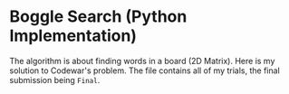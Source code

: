 # Boggle Search (Python Implementation)
The algorithm is about finding words in a board (2D Matrix). Here is my solution to Codewar's problem.
The file contains all of my trials, the final submission being `Final`.